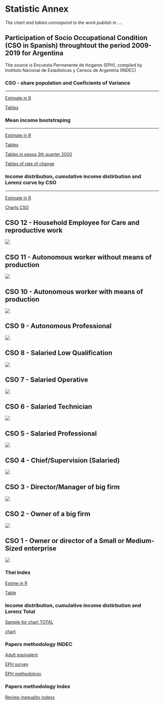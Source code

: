 Statistic Annex
================

*The chart and tables correspond to the work publish in ….*

## Participation of Socio Occupational Condition (CSO in Spanish) throughtout the period 2009-2019 for Argentina

The source is Encuesta Permanente de Hogares (EPH), compiled by
Instituto Nacional de Estadísticas y Censos de Argentina (INDEC)

### CSO - share population and Coeficients of Variance

-----

[Estimate in
R](https://github.com/emiliamillon/CSO/blob/master/CSO-measure-09-19.Rmd)

[Tables](https://github.com/emiliamillon/CSO/blob/master/cuadros_cso_tiempo.xlsx)

### Mean income bootstraping

-----

[Estimate in
R](https://github.com/emiliamillon/CSO/blob/master/boot-estimate.Rmd)

[Tables](https://github.com/emiliamillon/CSO/blob/master/cuadros_boot.xlsx)

[Tables in pesos 3th
quarter 2020](https://github.com/emiliamillon/CSO/blob/master/boot0919_imeR.csv)

[Tables of rate of
change](https://github.com/emiliamillon/CSO/blob/master/boot0919_TASA.csv)

### Income distribution, cumulative income distirbution and Lorenz curve by CSO

-----

[Estimate in
R](https://github.com/emiliamillon/CSO/blob/master/charts-CSO.Rmd)

[Charts
CSO](https://github.com/emiliamillon/CSO/tree/master/Graficos%20CSO)

## CSO 12 - Household Employee for Care and reproductive work

![](https://github.com/emiliamillon/CSO/blob/master/Graficos%20CSO/CSO12.jpeg?raw=true)

## CSO 11 - Autonomous worker without means of production

![](https://github.com/emiliamillon/CSO/blob/master/Graficos%20CSO/CSO11.jpeg?raw=true)

## CSO 10 - Autonomous worker with means of production

![](https://github.com/emiliamillon/CSO/blob/master/Graficos%20CSO/CSO10.jpeg?raw=true)

## CSO 9 - Autonomous Professional

![](https://github.com/emiliamillon/CSO/blob/master/Graficos%20CSO/CSO09.jpeg?raw=true)

## CSO 8 - Salaried Low Qualification

![](https://github.com/emiliamillon/CSO/blob/master/Graficos%20CSO/CSO08.jpeg?raw=true)

## CSO 7 - Salaried Operative

![](https://github.com/emiliamillon/CSO/blob/master/Graficos%20CSO/CSO07.jpeg?raw=true)

## CSO 6 - Salaried Technician

![](https://github.com/emiliamillon/CSO/blob/master/Graficos%20CSO/CSO06.jpeg?raw=true)

## CSO 5 - Salaried Professional

![](https://github.com/emiliamillon/CSO/blob/master/Graficos%20CSO/CSO05.jpeg?raw=true)

## CSO 4 - Chief/Supervision (Salaried)

![](https://github.com/emiliamillon/CSO/blob/master/Graficos%20CSO/CSO04.jpeg?raw=true)

## CSO 3 - Director/Manager of big firm

![](https://github.com/emiliamillon/CSO/blob/master/Graficos%20CSO/CSO03.jpeg?raw=true)

## CSO 2 - Owner of a big firm

![](https://github.com/emiliamillon/CSO/blob/master/Graficos%20CSO/CSO02.jpeg?raw=true)

## CSO 1 - Owner or director of a Small or Medium-Sized enterprise

![](https://github.com/emiliamillon/CSO/blob/master/Graficos%20CSO/CSO01.jpeg?raw=true)

### Thei Index

[Estime in R](https://github.com/emiliamillon/CSO/blob/master/Theil.Rmd)

[Table](https://github.com/emiliamillon/CSO/blob/master/cuadros_theil_tetacero.xlsx)

### Income distribution, cumulative income distirbution and Lorenz Total

[Sample for chart
TOTAL](https://github.com/emiliamillon/CSO/blob/master/eph4_0919_sample.csv)

[chart](https://github.com/emiliamillon/CSO/tree/master/Chart%20TOTAL)

### Papers methodology INDEC

[Adult
equivalent](https://github.com/emiliamillon/CSO/blob/master/EPH_metodologia_22_pobreza.pdf)

[EPH
survey](https://github.com/emiliamillon/CSO/blob/master/EPH_registro_2t19.pdf)

[EPH
methodology](https://github.com/emiliamillon/CSO/blob/master/EPH_consideraciones_metodologicas_2t20.pdf)

### Papers methodology Index

[Review inequality
indexs](https://www.fbbva.es/publicaciones/desigualdad-y-bienestar-social-de-la-teoria-a-la-practica/)
